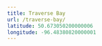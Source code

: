 ```yaml
---
title: Traverse Bay
url: /traverse-bay/
latitude: 50.673050200000006
longitude: -96.48380820000001
---
```

